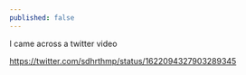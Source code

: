 ```yaml
---
published: false
---
```

I came across a twitter video 


https://twitter.com/sdhrthmp/status/1622094327903289345


